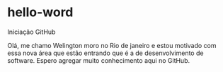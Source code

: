# hello-word
Iniciação GitHub

Olá, me chamo Welington moro no Rio de janeiro e estou motivado com essa nova área que estão entrando que é a de desenvolvimento de software.
Espero agregar muito conhecimento aqui no GitHub.
